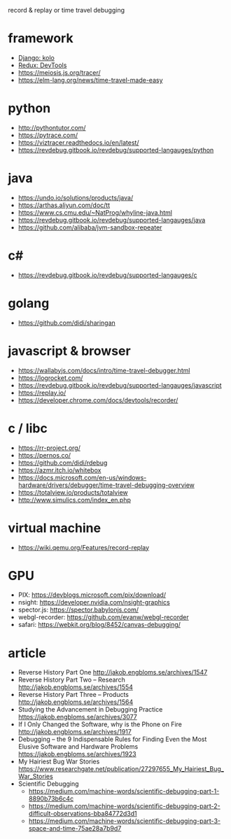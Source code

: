 record & replay or time travel debugging

# framework

* [Django: kolo](https://kolo.app/)
* [Redux: DevTools](https://chrome.google.com/webstore/detail/redux-devtools/lmhkpmbekcpmknklioeibfkpmmfibljd)
* https://meiosis.js.org/tracer/
* https://elm-lang.org/news/time-travel-made-easy
 
# python

* http://pythontutor.com/
* https://pytrace.com/
* https://viztracer.readthedocs.io/en/latest/
* https://revdebug.gitbook.io/revdebug/supported-langauges/python

# java

* https://undo.io/solutions/products/java/
* https://arthas.aliyun.com/doc/tt
* https://www.cs.cmu.edu/~NatProg/whyline-java.html
* https://revdebug.gitbook.io/revdebug/supported-langauges/java
* https://github.com/alibaba/jvm-sandbox-repeater

# c#

* https://revdebug.gitbook.io/revdebug/supported-langauges/c

# golang

* https://github.com/didi/sharingan

# javascript & browser

* https://wallabyjs.com/docs/intro/time-travel-debugger.html
* https://logrocket.com/
* https://revdebug.gitbook.io/revdebug/supported-langauges/javascript
* https://replay.io/
* https://developer.chrome.com/docs/devtools/recorder/

# c / libc

* https://rr-project.org/
* https://pernos.co/
* https://github.com/didi/rdebug
* https://azmr.itch.io/whitebox
* https://docs.microsoft.com/en-us/windows-hardware/drivers/debugger/time-travel-debugging-overview
* https://totalview.io/products/totalview
* http://www.simulics.com/index_en.php

# virtual machine

* https://wiki.qemu.org/Features/record-replay

# GPU

* PIX: https://devblogs.microsoft.com/pix/download/
* nsight: https://developer.nvidia.com/nsight-graphics
* spector.js: https://spector.babylonjs.com/
* webgl-recorder: https://github.com/evanw/webgl-recorder
* safari: https://webkit.org/blog/8452/canvas-debugging/

# article

* Reverse History Part One http://jakob.engbloms.se/archives/1547
* Reverse History Part Two – Research http://jakob.engbloms.se/archives/1554
* Reverse History Part Three – Products http://jakob.engbloms.se/archives/1564
* Studying the Advancement in Debugging Practice https://jakob.engbloms.se/archives/3077
* If I Only Changed the Software, why is the Phone on Fire http://jakob.engbloms.se/archives/1917
* Debugging – the 9 Indispensable Rules for Finding Even the Most Elusive Software and Hardware Problems https://jakob.engbloms.se/archives/1923
* My Hairiest Bug War Stories https://www.researchgate.net/publication/27297655_My_Hairiest_Bug_War_Stories
* Scientific Debugging
  * https://medium.com/machine-words/scientific-debugging-part-1-8890b73b6c4c
  * https://medium.com/machine-words/scientific-debugging-part-2-difficult-observations-bba84772d3d1
  * https://medium.com/machine-words/scientific-debugging-part-3-space-and-time-75ae28a7b9d7
